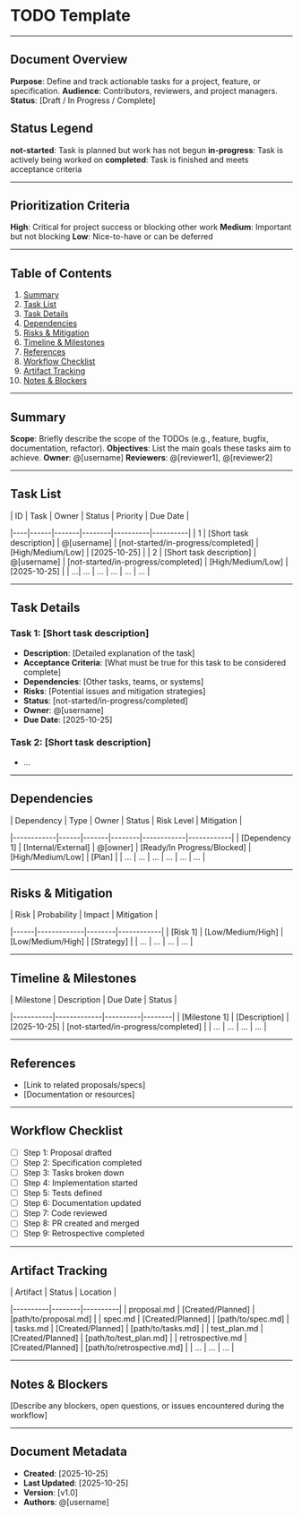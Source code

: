 # TODO Template

---

## Document Overview

**Purpose**: Define and track actionable tasks for a project, feature, or specification.
**Audience**: Contributors, reviewers, and project managers.
**Status**: [Draft / In Progress / Complete]

## Status Legend
**not-started**: Task is planned but work has not begun
**in-progress**: Task is actively being worked on
**completed**: Task is finished and meets acceptance criteria

---
## Prioritization Criteria
**High**: Critical for project success or blocking other work
**Medium**: Important but not blocking
**Low**: Nice-to-have or can be deferred

---

## Table of Contents
01. [Summary](#summary)
02. [Task List](#task-list)
03. [Task Details](#task-details)
04. [Dependencies](#dependencies)
05. [Risks & Mitigation](#risks--mitigation)
06. [Timeline & Milestones](#timeline--milestones)
07. [References](#references)
08. [Workflow Checklist](#workflow-checklist)
09. [Artifact Tracking](#artifact-tracking)
10. [Notes & Blockers](#notes--blockers)

---

## Summary

**Scope**: Briefly describe the scope of the TODOs (e.g., feature, bugfix, documentation, refactor).
**Objectives**: List the main goals these tasks aim to achieve.
**Owner**: @[username]
**Reviewers**: @[reviewer1], @[reviewer2]

---

## Task List

| ID | Task | Owner | Status | Priority | Due Date |

|----|------|-------|--------|----------|----------|
| 1  | [Short task description] | @[username] | [not-started/in-progress/completed] | [High/Medium/Low] | [2025-10-25] |
| 2  | [Short task description] | @[username] | [not-started/in-progress/completed] | [High/Medium/Low] | [2025-10-25] |
| ...| ...  | ...   | ...    | ...      | ...      |

---

## Task Details

### Task 1: [Short task description]
- **Description**: [Detailed explanation of the task]
- **Acceptance Criteria**: [What must be true for this task to be considered complete]
- **Dependencies**: [Other tasks, teams, or systems]
- **Risks**: [Potential issues and mitigation strategies]
- **Status**: [not-started/in-progress/completed]
- **Owner**: @[username]
- **Due Date**: [2025-10-25]

### Task 2: [Short task description]
- ...

---

## Dependencies

| Dependency | Type | Owner | Status | Risk Level | Mitigation |

|------------|------|-------|--------|------------|------------|
| [Dependency 1] | [Internal/External] | @[owner] | [Ready/In Progress/Blocked] | [High/Medium/Low] | [Plan] |
| ...        | ...  | ...   | ...    | ...        | ...        |

---

## Risks & Mitigation

| Risk | Probability | Impact | Mitigation |

|------|-------------|--------|------------|
| [Risk 1] | [Low/Medium/High] | [Low/Medium/High] | [Strategy] |
| ...  | ...         | ...    | ...        |

---

## Timeline & Milestones

| Milestone | Description | Due Date | Status |

|-----------|-------------|----------|--------|
| [Milestone 1] | [Description] | [2025-10-25] | [not-started/in-progress/completed] |
| ...       | ...         | ...      | ...    |

---

## References
- [Link to related proposals/specs]
- [Documentation or resources]

---

## Workflow Checklist

- [ ] Step 1: Proposal drafted
- [ ] Step 2: Specification completed
- [ ] Step 3: Tasks broken down
- [ ] Step 4: Implementation started
- [ ] Step 5: Tests defined
- [ ] Step 6: Documentation updated
- [ ] Step 7: Code reviewed
- [ ] Step 8: PR created and merged
- [ ] Step 9: Retrospective completed

---

## Artifact Tracking
| Artifact | Status | Location |

|----------|--------|----------|
| proposal.md | [Created/Planned] | [path/to/proposal.md] |
| spec.md | [Created/Planned] | [path/to/spec.md] |
| tasks.md | [Created/Planned] | [path/to/tasks.md] |
| test_plan.md | [Created/Planned] | [path/to/test_plan.md] |
| retrospective.md | [Created/Planned] | [path/to/retrospective.md] |
| ... | ... | ... |

---

## Notes & Blockers
[Describe any blockers, open questions, or issues encountered during the workflow]

---

## Document Metadata
- **Created**: [2025-10-25]
- **Last Updated**: [2025-10-25]
- **Version**: [v1.0]
- **Authors**: @[username]
